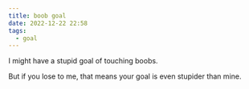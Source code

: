 ```yaml
---
title: boob goal
date: 2022-12-22 22:58
tags:
  - goal
---
```


I might have a stupid goal of touching boobs.

But if you lose to me, that means your goal is even stupider than mine.
